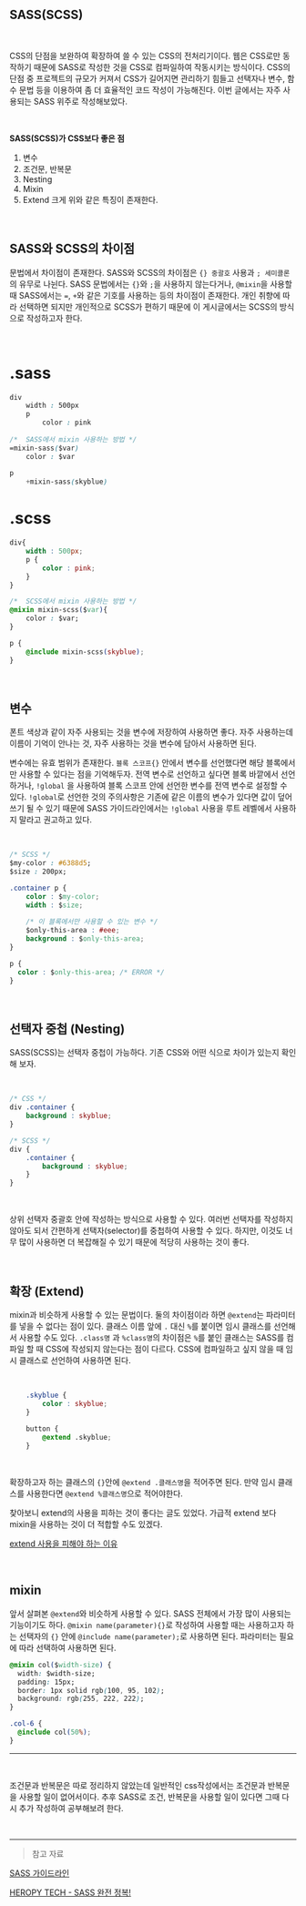 

## SASS(SCSS)

<br>

CSS의 단점을 보완하여 확장하여 쓸 수 있는 CSS의 전처리기이다. 웹은 CSS로만 동작하기 때문에 SASS로 작성한 것을 CSS로 컴파일하여 작동시키는 방식이다.
CSS의 단점 중 프로젝트의 규모가 커져서 CSS가 길어지면 관리하기 힘들고 선택자나 변수, 함수 문법 등을 이용하여 좀 더 효율적인 코드 작성이 가능해진다.
이번 글에서는 자주 사용되는 SASS 위주로 작성해보았다.

<br>


**SASS(SCSS)가 CSS보다 좋은 점**
1. 변수
2. 조건문, 반복문
3. Nesting
4. Mixin
5. Extend
크게 위와 같은 특징이 존재한다.

<br>


## SASS와 SCSS의 차이점
문법에서 차이점이 존재한다.
SASS와 SCSS의 차이점은 `{} 중괄호` 사용과 `; 세미콜론` 의 유무로 나뉜다.
SASS 문법에서는 `{}`와 `;`을 사용하지 않는다거나, `@mixin`을 사용할 때 SASS에서는 `=`, `+`와 같은 기호를 사용하는 등의 차이점이 존재한다.
개인 취향에 따라 선택하면 되지만 개인적으로 SCSS가 편하기 때문에
이 게시글에서는 SCSS의 방식으로 작성하고자 한다.

<br>



# .sass


```css
div
	width : 500px
    p
    	color : pink
    
/*  SASS에서 mixin 사용하는 방법 */
=mixin-sass($var)
	color : $var
    
p
	+mixin-sass(skyblue)
```

# .scss
```css
div{
	width : 500px;
    p {
    	color : pink;
    }
}

/*  SCSS에서 mixin 사용하는 방법 */
@mixin mixin-scss($var){
	color : $var;
}

p {
	@include mixin-scss(skyblue);
}
```

<br>


## 변수
폰트 색상과 같이 자주 사용되는 것을 변수에 저장하여 사용하면 좋다. 
자주 사용하는데 이름이 기억이 안나는 것, 자주 사용하는 것을 변수에 담아서 사용하면 된다.

변수에는 유효 범위가 존재한다. `블록 스코프{}` 안에서 변수를 선언했다면
해당 블록에서만 사용할 수 있다는 점을 기억해두자.
전역 변수로 선언하고 싶다면 블록 바깥에서 선언하거나, `!global` 을 사용하여 블록 스코프 안에 선언한 변수를 전역 변수로 설정할 수 있다.
`!global`로 선언한 것의 주의사항은 기존에 같은 이름의 변수가 있다면 값이 덮어쓰기 될 수 있기 때문에 SASS 가이드라인에서는 `!global` 사용을 루트 레벨에서 사용하지 말라고 권고하고 있다.

<br>


```css
/* SCSS */
$my-color : #6388d5;
$size : 200px;

.container p {
	color : $my-color;
    width : $size;
    
    /* 이 블록에서만 사용할 수 있는 변수 */
    $only-this-area : #eee;
    background : $only-this-area;
}

p {
  color : $only-this-area; /* ERROR */ 
}
```

<br>


## 선택자 중첩 (Nesting)
SASS(SCSS)는 선택자 중첩이 가능하다. 기존 CSS와 어떤 식으로 차이가 있는지 확인해 보자.

<br>


```css
/* CSS */
div .container {
	background : skyblue;
}
```

```css
/* SCSS */
div {
	.container {
    	background : skyblue;
    }
}

```

<br>


상위 선택자 중괄호 안에 작성하는 방식으로 사용할 수 있다. 여러번 선택자를 작성하지 않아도 되서 간편하게 선택자(selector)를 중첩하여 사용할 수 있다. 
하지만, 이것도 너무 많이 사용하면 더 복잡해질 수 있기 때문에 적당히 사용하는 것이 좋다.

<br>


## 확장 (Extend)
mixin과 비슷하게 사용할 수 있는 문법이다. 둘의 차이점이라 하면 `@extend`는 파라미터를 넣을 수 없다는 점이 있다. 클래스 이름 앞에 `.` 대신 `%`를 붙이면 임시 클래스를 선언해서 사용할 수도 있다. 
`.class명` 과 `%class명`의 차이점은 `%`를 붙인 클래스는 SASS를 컴파일 할 때 CSS에 작성되지 않는다는 점이 다르다. CSS에 컴파일하고 싶지 않을 때 임시 클래스로 선언하여 사용하면 된다.

<br>


```css
    .skyblue {
    	color : skyblue;
    }
    
	button {
    	@extend .skyblue;
    }
```

<br>


확장하고자 하는 클래스의 `{}`안에 `@extend .클래스명`을 적어주면 된다.
만약 임시 클래스를 사용한다면 `@extend %클래스명`으로 적어야한다.

찾아보니 extend의 사용을 피하는 것이 좋다는 글도 있었다. 
가급적 extend 보다 mixin을 사용하는 것이 더 적합할 수도 있겠다.

[extend 사용을 피해야 하는 이유](https://www.sitepoint.com/avoid-sass-extend/)

<br>


## mixin
앞서 살펴본 `@extend`와 비슷하게 사용할 수 있다. SASS 전체에서 가장 많이 사용되는 기능이기도 하다.
`@mixin name(parameter){}`로 작성하여 사용할 때는 사용하고자 하는 선택자의 `{}` 안에 `@include name(parameter);`로 사용하면 된다. 파라미터는 필요에 따라 선택하여 사용하면 된다.
```css
@mixin col($width-size) {
  width: $width-size;
  padding: 15px;
  border: 1px solid rgb(100, 95, 102);
  background: rgb(255, 222, 222);
}

.col-6 {
  @include col(50%);
}
```
-- --

<br>


조건문과 반복문은 따로 정리하지 않았는데 일반적인 css작성에서는
조건문과 반복문을 사용할 일이 없어서이다. 
추후 SASS로 조건, 반복문을 사용할 일이 있다면 그때 다시 추가 작성하여 공부해보려 한다.

<br>


-- --
> 참고 자료

[SASS 가이드라인](https://sass-guidelin.es/ko/#sass-)

[HEROPY TECH - SASS 완전 정복!](https://heropy.blog/2018/01/31/sass/)